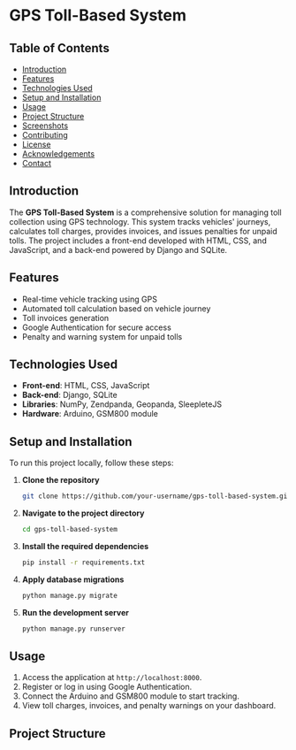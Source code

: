 # GPS Toll-Based System

## Table of Contents
- [Introduction](#introduction)
- [Features](#features)
- [Technologies Used](#technologies-used)
- [Setup and Installation](#setup-and-installation)
- [Usage](#usage)
- [Project Structure](#project-structure)
- [Screenshots](#screenshots)
- [Contributing](#contributing)
- [License](#license)
- [Acknowledgements](#acknowledgements)
- [Contact](#contact)

## Introduction
The **GPS Toll-Based System** is a comprehensive solution for managing toll collection using GPS technology. This system tracks vehicles' journeys, calculates toll charges, provides invoices, and issues penalties for unpaid tolls. The project includes a front-end developed with HTML, CSS, and JavaScript, and a back-end powered by Django and SQLite. 

## Features
- Real-time vehicle tracking using GPS
- Automated toll calculation based on vehicle journey
- Toll invoices generation
- Google Authentication for secure access
- Penalty and warning system for unpaid tolls

## Technologies Used
- **Front-end**: HTML, CSS, JavaScript
- **Back-end**: Django, SQLite
- **Libraries**: NumPy, Zendpanda, Geopanda, SleepleteJS
- **Hardware**: Arduino, GSM800 module

## Setup and Installation
To run this project locally, follow these steps:

1. **Clone the repository**
    ```bash
    git clone https://github.com/your-username/gps-toll-based-system.git
    ```

2. **Navigate to the project directory**
    ```bash
    cd gps-toll-based-system
    ```

3. **Install the required dependencies**
    ```bash
    pip install -r requirements.txt
    ```

4. **Apply database migrations**
    ```bash
    python manage.py migrate
    ```

5. **Run the development server**
    ```bash
    python manage.py runserver
    ```

## Usage
1. Access the application at `http://localhost:8000`.
2. Register or log in using Google Authentication.
3. Connect the Arduino and GSM800 module to start tracking.
4. View toll charges, invoices, and penalty warnings on your dashboard.

## Project Structure
